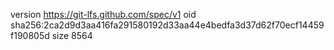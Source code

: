 version https://git-lfs.github.com/spec/v1
oid sha256:2ca2d9d3aa416fa291580192d33aa44e4bedfa3d37d62f70ecf14459f190805d
size 8564
